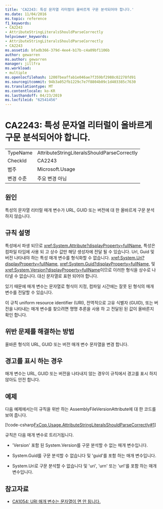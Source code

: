 ```yaml
---
title: 'CA2243: 특성 문자열 리터럴이 올바르게 구문 분석되어야 합니다.'
ms.date: 11/04/2016
ms.topic: reference
f1_keywords:
- CA2243
- AttributeStringLiteralsShouldParseCorrectly
helpviewer_keywords:
- AttributeStringLiteralsShouldParseCorrectly
- CA2243
ms.assetid: bfadb366-379d-4ee4-b17b-c4a09bf1106b
author: gewarren
ms.author: gewarren
manager: jillfra
ms.workload:
- multiple
ms.openlocfilehash: 12007beaffab1e046ae7f359bf2988c02278fd91
ms.sourcegitcommit: 94b3a052fb1229c7e7f8804b09c1d403385c7630
ms.translationtype: MT
ms.contentlocale: ko-KR
ms.lasthandoff: 04/23/2019
ms.locfileid: "62541456"
---
```

# <a name="ca2243-attribute-string-literals-should-parse-correctly"></a>CA2243: 특성 문자열 리터럴이 올바르게 구문 분석되어야 합니다.

|||
|-|-|
|TypeName|AttributeStringLiteralsShouldParseCorrectly|
|CheckId|CA2243|
|범주|Microsoft.Usage|
|변경 수준|주요 변경 아님|

## <a name="cause"></a>원인
 특성의 문자열 리터럴 매개 변수가 URL, GUID 또는 버전에 대 한 올바르게 구문 분석 하지 않습니다.

## <a name="rule-description"></a>규칙 설명
 특성에서 파생 되므로 <xref:System.Attribute?displayProperty=fullName>, 특성은 컴파일 타임에 사용 되 고 상수 값만 해당 생성자에 전달 될 수 있습니다. Url, Guid 및 버전 나타내야 하는 특성 매개 변수를 형식화할 수 없습니다. <xref:System.Uri?displayProperty=fullName>, <xref:System.Guid?displayProperty=fullName>, 및 <xref:System.Version?displayProperty=fullName>이므로 이러한 형식을 상수로 나타낼 수 없습니다. 대신 문자열로 표현 되어야 합니다.

 있기 때문에 매개 변수는 문자열로 형식이 지정, 컴파일 시간에는 잘못 된 형식의 매개 변수를 전달할 수 있습니다.

 이 규칙 uniform resource identifier (URI), 전역적으로 고유 식별자 (GUID), 또는 버전을 나타내는 매개 변수를 찾으려면 명명 추론을 사용 하 고 전달된 된 값이 올바른지 확인 합니다.

## <a name="how-to-fix-violations"></a>위반 문제를 해결하는 방법
 올바른 형식의 URL, GUID 또는 버전 매개 변수 문자열을 변경 합니다.

## <a name="when-to-suppress-warnings"></a>경고를 표시 하는 경우
 매개 변수는 URL, GUID 또는 버전을 나타내지 않는 경우이 규칙에서 경고를 표시 하지 않아도 안전 합니다.

## <a name="example"></a>예제
 다음 예제에서는이 규칙을 위반 하는 AssemblyFileVersionAttribute에 대 한 코드를 보여 줍니다.

 [!code-csharp[FxCop.Usage.AttributeStringLiteralsShouldParseCorrectly#1](../code-quality/codesnippet/CSharp/ca2243-attribute-string-literals-should-parse-correctly_1.cs)]

 규칙은 다음 매개 변수로 트리거됩니다.

- 'Version' 포함 된 System.Version를 구문 분석할 수 없는 매개 변수입니다.

- System.Guid를 구문 분석할 수 없습니다 및 'guid'를 포함 하는 매개 변수입니다.

- System.Uri로 구문 분석할 수 없습니다 및 'uri', 'urn' 또는 'url'를 포함 하는 매개 변수입니다.

## <a name="see-also"></a>참고자료

- [CA1054: URI 매개 변수는 문자열이 면 안 됩니다.](../code-quality/ca1054-uri-parameters-should-not-be-strings.md)